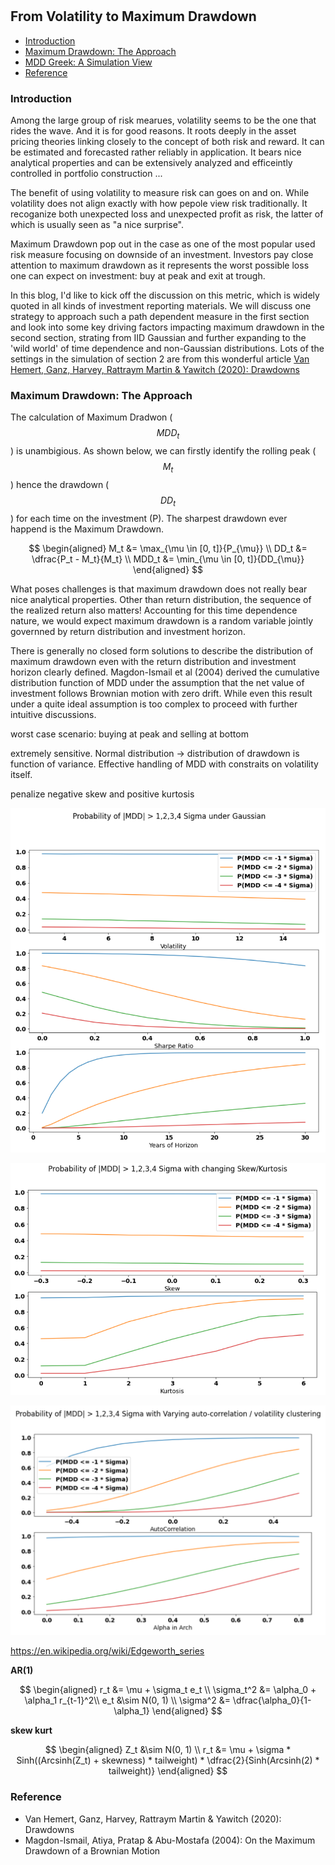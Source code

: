 #

## From Volatility to Maximum Drawdown


- [Introduction](#introduction)
- [Maximum Drawdown: The Approach](#approach)
- [MDD Greek: A Simulation View](#factor)
- [Reference](#ref)

### Introduction <a name="introduction"></a>

Among the large group of risk mearues, volatility seems to be the one that rides the wave. And it is for good reasons. It roots deeply in the asset pricing theories linking closely to the concept of both risk and reward. It can be estimated and forecasted rather reliably in application. It bears nice analytical properties and can be extensively analyzed and efficeintly controlled in portfolio construction ...

The benefit of using volatility to measure risk can goes on and on. While volatility does not align exactly with how pepole view risk traditionally. It recoganize both unexpected loss and unexpected profit as risk, the latter of which is usually seen as "a nice surprise". 

Maximum Drawdown pop out in the case as one of the most popular used risk measure focusing on downside of an investment. Investors pay close attention to maximum drawdown as it represents the worst possible loss one can expect on investment: buy at peak and exit at trough.

In this blog, I'd like to kick off the discussion on this metric, which is widely quoted in all kinds of investment reporting materials. We will discuss one strategy to approach such a path dependent measure in the first section and look into some key driving factors impacting maximum drawdown in the second section, strating from IID Gaussian and further expanding to the 'wild world' of time dependence and non-Gaussian distributions. Lots of the settings in the simulation of section 2 are from this wonderful article [Van Hemert, Ganz, Harvey, Rattraym Martin & Yawitch (2020): Drawdowns](https://papers.ssrn.com/sol3/papers.cfm?abstract_id=3583864)



### Maximum Drawdown: The Approach <a name="approach"></a>

The calculation of Maximum Dradwon ($$MDD_t$$) is unambigious. As shown below, we can firstly identify the rolling peak ($$M_t$$) hence the drawdown ($$DD_t$$) for each time on the investment (P). The sharpest drawdown ever happend is the Maximum Drawdown.

$$
\begin{aligned}
M_t &= \max_{\mu \in [0, t]}{P_{\mu}} \\
DD_t &= \dfrac{P_t - M_t}{M_t} \\
MDD_t &= \min_{\mu \in [0, t]}{DD_{\mu}}
\end{aligned}
$$

What poses challenges is that maximum drawdown does not really bear nice analytical properties. Other than return distribution, the sequence of the realized return also matters! Accounting for this time dependence nature, we would expect maximum drawdown is a random variable jointly governned by return distribution and investment horizon. 

There is generally no closed form  solutions to describe the distribution of maximum drawdown even with the return distribution and investment horizon clearly defined. Magdon-Ismail et al (2004) derived the cumulative distribution function of MDD under the assumption that the net value of investment follows Brownian motion with zero drift. While even this result under a quite ideal assumption is too complex to proceed with further intuitive discussions.





worst case scenario: buying at peak and selling at bottom

extremely sensitive. Normal distribution -> distribution of drawdown is function of variance. Effective handling of MDD with constraits on volatility itself. 

penalize negative skew and positive kurtosis




![Gaussian](https://raw.githubusercontent.com/SkyBlueRW/SkyBlueRW.github.io/main/_posts/asset/mdd_gaussian.png)


![Moment](https://raw.githubusercontent.com/SkyBlueRW/SkyBlueRW.github.io/main/_posts/asset/mdd_moment.png)


![Auto](https://raw.githubusercontent.com/SkyBlueRW/SkyBlueRW.github.io/main/_posts/asset/mdd_tsc.png)

https://en.wikipedia.org/wiki/Edgeworth_series

**AR(1)**

$$
\begin{aligned}
r_t &= \mu + \sigma_t e_t \\
\sigma_t^2 &= \alpha_0 + \alpha_1 r_{t-1}^2\\
e_t &\sim N(0, 1) \\
\sigma^2 &= \dfrac{\alpha_0}{1-\alpha_1}
\end{aligned}
$$


**skew kurt**

$$
\begin{aligned}
Z_t &\sim N(0, 1) \\
r_t &= \mu + \sigma * Sinh((Arcsinh(Z_t) + skewness) * tailweight) * \dfrac{2}{Sinh(Arcsinh(2) * tailweight)}
\end{aligned}
$$


### Reference <a name="ref"></a>

- Van Hemert, Ganz, Harvey, Rattraym Martin & Yawitch (2020): Drawdowns
- Magdon-Ismail, Atiya, Pratap & Abu-Mostafa (2004): On the Maximum Drawdown of a Brownian Motion
  
